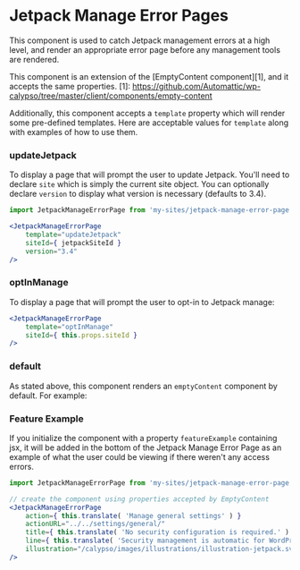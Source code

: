 Jetpack Manage Error Pages
==========================

This component is used to catch Jetpack management errors at a high level,
and render an appropriate error page before any management tools are rendered.

This component is an extension of the [EmptyContent component][1], and it accepts
the same properties.
[1]: https://github.com/Automattic/wp-calypso/tree/master/client/components/empty-content

Additionally, this component accepts a `template` property which will render some pre-defined
templates. Here are acceptable values for `template` along with examples of how to use them.

### updateJetpack

To display a page that will prompt the user to update Jetpack.
You'll need to declare `site` which is simply the current site object.
You can optionally declare `version` to display what version is necessary (defaults to 3.4).

```jsx
import JetpackManageErrorPage from 'my-sites/jetpack-manage-error-page';

<JetpackManageErrorPage
    template="updateJetpack"
    siteId={ jetpackSiteId }
    version="3.4"
/>
```

### optInManage

To display a page that will prompt the user to opt-in to Jetpack manage:

```jsx
<JetpackManageErrorPage
    template="optInManage"
    siteId={ this.props.siteId }
/>
```

### default

As stated above, this component renders an `emptyContent` component by default. For example:


### Feature Example
If you initialize the component with a property `featureExample` containing jsx, it will be added in the bottom of the Jetpack Manage Error Page as an example of what the user could be viewing if there weren't any access errors.


```jsx
import JetpackManageErrorPage from 'my-sites/jetpack-manage-error-page';

// create the component using properties accepted by EmptyContent
<JetpackManageErrorPage
    action={ this.translate( 'Manage general settings' ) }
    actionURL="../../settings/general/"
    title={ this.translate( 'No security configuration is required.' ) }
    line={ this.translate( 'Security management is automatic for WordPress.com sites.' ) }
    illustration="/calypso/images/illustrations/illustration-jetpack.svg"
/>
```
